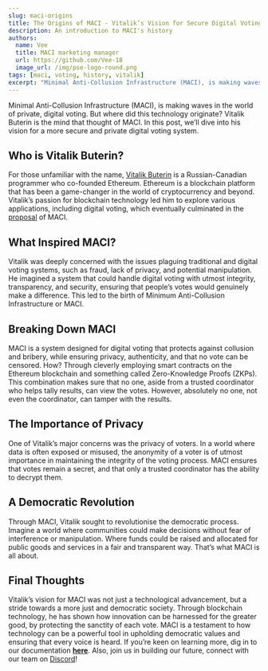 ```yaml
---
slug: maci-origins
title: The Origins of MACI - Vitalik’s Vision for Secure Digital Voting
description: An introduction to MACI's history
authors:
  name: Vee
  title: MACI marketing manager
  url: https://github.com/Vee-18
  image_url: /img/pse-logo-round.png
tags: [maci, voting, history, vitalik]
excerpt: "Minimal Anti-Collusion Infrastructure (MACI), is making waves in the world of private, digital voting. But where did this technology originate? Vitalik Buterin is the mind that thought of MACI. In this post, we’ll dive into his vision for a more secure and private digital voting system."
---
```


Minimal Anti-Collusion Infrastructure (MACI), is making waves in the world of private, digital voting. But where did this technology originate? Vitalik Buterin is the mind that thought of MACI. In this post, we’ll dive into his vision for a more secure and private digital voting system.

## Who is Vitalik Buterin?

For those unfamiliar with the name, [Vitalik Buterin](https://vitalik.eth.limo/) is a Russian-Canadian programmer who co-founded Ethereum. Ethereum is a blockchain platform that has been a game-changer in the world of cryptocurrency and beyond. Vitalik’s passion for blockchain technology led him to explore various applications, including digital voting, which eventually culminated in the [proposal](https://ethresear.ch/t/minimal-anti-collusion-infrastructure/5413) of MACI.

## What Inspired MACI?

Vitalik was deeply concerned with the issues plaguing traditional and digital voting systems, such as fraud, lack of privacy, and potential manipulation. He imagined a system that could handle digital voting with utmost integrity, transparency, and security, ensuring that people’s votes would genuinely make a difference. This led to the birth of Minimum Anti-Collusion Infrastructure or MACI.

## Breaking Down MACI

MACI is a system designed for digital voting that protects against collusion and bribery, while ensuring privacy, authenticity, and that no vote can be censored. How? Through cleverly employing smart contracts on the Ethereum blockchain and something called Zero-Knowledge Proofs (ZKPs). This combination makes sure that no one, aside from a trusted coordinator who helps tally results, can view the votes. However, absolutely no one, not even the coordinator, can tamper with the results.

## The Importance of Privacy

One of Vitalik’s major concerns was the privacy of voters. In a world where data is often exposed or misused, the anonymity of a voter is of utmost importance in maintaining the integrity of the voting process. MACI ensures that votes remain a secret, and that only a trusted coordinator has the ability to decrypt them.

## A Democratic Revolution

Through MACI, Vitalik sought to revolutionise the democratic process. Imagine a world where communities could make decisions without fear of interference or manipulation. Where funds could be raised and allocated for public goods and services in a fair and transparent way. That’s what MACI is all about.

## Final Thoughts

Vitalik’s vision for MACI was not just a technological advancement, but a stride towards a more just and democratic society. Through blockchain technology, he has shown how innovation can be harnessed for the greater good, by protecting the sanctity of each vote. MACI is a testament to how technology can be a powerful tool in upholding democratic values and ensuring that every voice is heard. If you’re keen on learning more, dig in to our documentation [**here**](https://maci.pse.dev/docs/introduction). Also, join us in building our future, connect with our team on [Discord](https://discord.com/invite/sF5CT5rzrR)!
